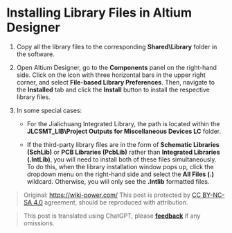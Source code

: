 # Installing Library Files in Altium Designer

1. Copy all the library files to the corresponding **Shared\Library** folder in the software.

2. Open Altium Designer, go to the **Components** panel on the right-hand side. Click on the icon with three horizontal bars in the upper right corner, and select **File-based Library Preferences**. Then, navigate to the **Installed** tab and click the **Install** button to install the respective library files.

3. In some special cases:

   - For the Jialichuang Integrated Library, the path is located within the **JLCSMT_LIB\Project Outputs for Miscellaneous Devices LC** folder.

   - If the third-party library files are in the form of **Schematic Libraries (SchLib)** or **PCB Libraries (PcbLib)** rather than **Integrated Libraries (.IntLib)**, you will need to install both of these files simultaneously. To do this, when the library installation window pops up, click the dropdown menu on the right-hand side and select the **All Files (*.*)** wildcard. Otherwise, you will only see the **.Intlib** formatted files.

> Original: <https://wiki-power.com/>
> This post is protected by [CC BY-NC-SA 4.0](https://creativecommons.org/licenses/by/4.0/deed.en) agreement, should be reproduced with attribution.

> This post is translated using ChatGPT, please [**feedback**](https://github.com/linyuxuanlin/Wiki_MkDocs/issues/new) if any omissions.